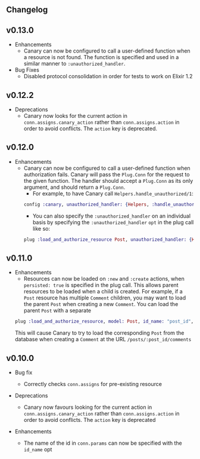 ## Changelog

## v0.13.0

  * Enhancements
    * Canary can now be configured to call a user-defined function when a resource is not found. The function is specified and used in a similar manner to `:unauthorized_handler`.
  * Bug Fixes
    * Disabled protocol consolidation in order for tests to work on Elixir 1.2

## v0.12.2

  * Deprecations
    * Canary now looks for the current action in `conn.assigns.canary_action` rather than `conn.assigns.action` in order to avoid conflicts. The `action` key is deprecated.

## v0.12.0

* Enhancements
  * Canary can now be configured to call a user-defined function when authorization fails. Canary will pass the `Plug.Conn` for the request to the given function. The handler should accept a `Plug.Conn` as its only argument, and should return a `Plug.Conn`.
    * For example, to have Canary call `Helpers.handle_unauthorized/1`:
    ```elixir
    config :canary, unauthorized_handler: {Helpers, :handle_unauthorized}
    ```
    * You can also specify the `:unauthorized_handler` on an individual basis by specifying the `:unauthorized_handler`   `opt` in the plug call like so:
    ```elixir
    plug :load_and_authorize_resource Post, unauthorized_handler: {Helpers, :handle_unauthorized}
    ```

## v0.11.0

* Enhancements
  * Resources can now be loaded on `:new` and `:create` actions, when `persisted: true` is specified in the plug call. This allows parent resources to be loaded when a child is created. For example, if a `Post` resource has multiple `Comment` children, you may want to load the parent `Post` when creating a new `Comment`. You can load the parent `Post` with a separate
  ```elixir
  plug :load_and_authorize_resource, model: Post, id_name: "post_id", persisted: true, only: [:create]
  ```
  This will cause Canary to try to load the corresponding `Post` from the database when creating a `Comment` at the URL `/posts/:post_id/comments`

## v0.10.0

* Bug fix
  * Correctly checks `conn.assigns` for pre-existing resource

* Deprecations
  * Canary now favours looking for the current action in `conn.assigns.canary_action` rather than `conn.assigns.action` in order to avoid conflicts. The `action` key is deprecated

* Enhancements
  * The name of the id in `conn.params` can now be specified with the `id_name` opt

